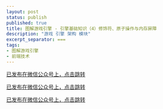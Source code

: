 ```yaml
---
layout: post
status: publish
published: true
title: 图解游戏引擎 - 引擎基础知识（4）修饰符、原子操作与内存屏障
description: "游戏 引擎 架构 模块"
excerpt_separator: ===
tags:
- 图解游戏引擎
- 前端技术
---
```


[已发布在微信公众号上，点击跳转](https://mp.weixin.qq.com/s/Wud6nl2wOzoXRUH52SiSOQ)

[已发布在微信公众号上，点击跳转](https://mp.weixin.qq.com/s/Wud6nl2wOzoXRUH52SiSOQ)

[已发布在微信公众号上，点击跳转](https://mp.weixin.qq.com/s/Wud6nl2wOzoXRUH52SiSOQ)

